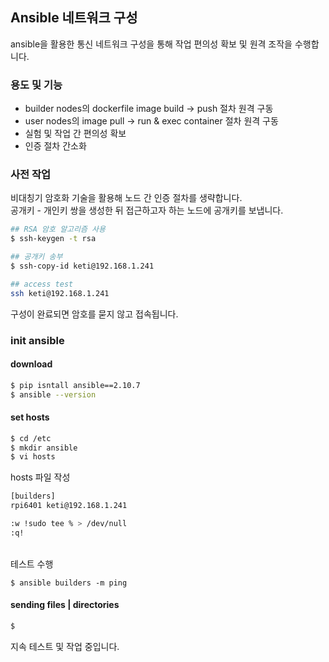 ## Ansible 네트워크 구성
ansible을 활용한 통신 네트워크 구성을 통해 작업 편의성 확보 및 원격 조작을 수행합니다.<br>

### 용도 및 기능
- builder nodes의 dockerfile image build -> push 절차 원격 구동
- user nodes의 image pull -> run & exec container 절차 원격 구동
- 실험 및 작업 간 편의성 확보
- 인증 절차 간소화

### 사전 작업
비대칭기 암호화 기술을 활용해 노드 간 인증 절차를 생략합니다.<br>
공개키 - 개인키 쌍을 생성한 뒤 접근하고자 하는 노드에 공개키를 보냅니다.<br>

```bash
## RSA 암호 알고리즘 사용
$ ssh-keygen -t rsa

## 공개키 송부
$ ssh-copy-id keti@192.168.1.241

## access test
ssh keti@192.168.1.241
```

구성이 완료되면 암호를 묻지 않고 접속됩니다.

### init ansible

#### download

```bash
$ pip isntall ansible==2.10.7
$ ansible --version
```

#### set hosts

```bash
$ cd /etc
$ mkdir ansible
$ vi hosts
```

hosts 파일 작성

```bash
[builders]
rpi6401 keti@192.168.1.241

:w !sudo tee % > /dev/null
:q!
```

<br>
테스트 수행

```$ ansible builders -m ping```<br>

#### sending files | directories

```bash
$ 
```

지속 테스트 및 작업 중입니다.
